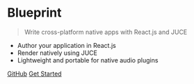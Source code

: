 # Blueprint

> Write cross-platform native apps with React.js and JUCE

- Author your application in React.js
- Render natively using JUCE
- Lightweight and portable for native audio plugins

[GitHub](https://github.com/nick-thompson/blueprint)
[Get Started](#blueprint)

